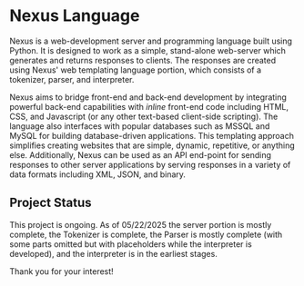 # Nexus Language

Nexus is a web-development server and programming language built using Python. It is designed to work as a simple, stand-alone web-server which generates and returns responses to clients. The responses are created using Nexus' web templating language portion, which consists of a tokenizer, parser, and interpreter.

Nexus aims to bridge front-end and back-end development by integrating powerful back-end capabilities with *inline* front-end code including HTML, CSS, and Javascript (or any other text-based client-side scripting). The language also interfaces with popular databases such as MSSQL and MySQL for building database-driven applications. This templating approach simplifies creating websites that are simple, dynamic, repetitive, or anything else. Additionally, Nexus can be used as an API end-point for sending responses to other server applications by serving responses in a variety of data formats including XML, JSON, and binary.

## Project Status

This project is ongoing. As of 05/22/2025 the server portion is mostly complete, the Tokenizer is complete, the Parser is mostly complete (with some parts omitted but with placeholders while the interpreter is developed), and the interpreter is in the earliest stages. 

Thank you for your interest!
